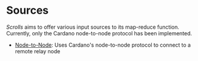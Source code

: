 # Sources

_Scrolls_ aims to offer various input sources to its map-reduce function. Currently, only the Cardano node-to-node protocol has been implemented.

- [Node-to-Node](./n2n.md): Uses Cardano's node-to-node protocol to connect to a remote relay node